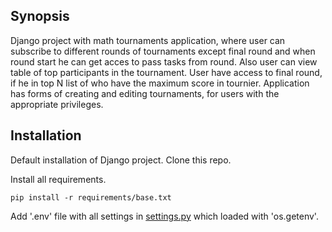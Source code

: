 
## Synopsis

Django project with math tournaments application, where user can subscribe to different rounds of tournaments except final round and when round start he can get acces to pass tasks from round. Also user can view table of top participants in the tournament.
User have access to final round, if he in top N list of who have the maximum score in tournier.
Application has forms of creating and editing tournaments, for users with the appropriate privileges.

## Installation

Default installation of Django project. Clone this repo.

Install all requirements.
```
pip install -r requirements/base.txt
```

Add '.env' file with all settings in [settings.py](./math_tournaments/blob/master/math_tournaments/math_tournaments/settings.py) which loaded with 'os.getenv'.
